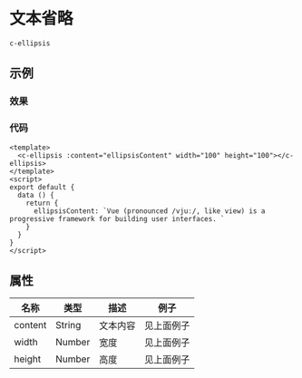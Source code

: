 # 文本省略

`c-ellipsis`

## 示例

### 效果

<Demo>
  <ContentEllipsisDemo/>
</Demo>

### 代码

```vue
<template>
  <c-ellipsis :content="ellipsisContent" width="100" height="100"></c-ellipsis>
</template>
<script>
export default {
  data () {
    return {
      ellipsisContent: `Vue (pronounced /vjuː/, like view) is a progressive framework for building user interfaces. `
    }
  }
}
</script>
```

## 属性

| 名称    | 类型   | 描述     | 例子       |
| ------- | ------ | -------- | ---------- |
| content | String | 文本内容 | 见上面例子 |
| width   | Number | 宽度     | 见上面例子 |
| height  | Number | 高度     | 见上面例子 |
